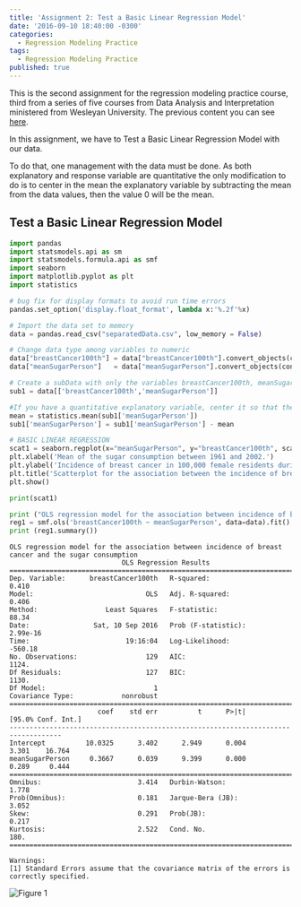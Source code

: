 ```yaml
---
title: 'Assignment 2: Test a Basic Linear Regression Model'
date: '2016-09-10 18:40:00 -0300'
categories:
  - Regression Modeling Practice
tags:
  - Regression Modeling Practice
published: true
---
```

This is the second assignment for the regression modeling practice course, third from a series of five courses from Data Analysis and Interpretation ministered from Wesleyan University.
The previous content you can see [here](https://yan-duarte.github.io/tags/).

In this assignment, we have to Test a Basic Linear Regression Model with our data.

To do that, one management with the data must be done. As both explanatory and response variable are quantitative the only modification to do is to center in the mean the explanatory variable by subtracting the mean from the data values, then the value 0 will be the mean.


## **Test a Basic Linear Regression Model**


```python
import pandas
import statsmodels.api as sm
import statsmodels.formula.api as smf
import seaborn
import matplotlib.pyplot as plt
import statistics

# bug fix for display formats to avoid run time errors
pandas.set_option('display.float_format', lambda x:'%.2f'%x)

# Import the data set to memory
data = pandas.read_csv("separatedData.csv", low_memory = False)

# Change data type among variables to numeric
data["breastCancer100th"] = data["breastCancer100th"].convert_objects(convert_numeric=True)
data["meanSugarPerson"]   = data["meanSugarPerson"].convert_objects(convert_numeric=True)

# Create a subData with only the variables breastCancer100th, meanSugarPerson, meanFoodPerson, meanCholesterol
sub1 = data[['breastCancer100th','meanSugarPerson']]

#If you have a quantitative explanatory variable, center it so that the mean = 0 (or really close to 0) by subtracting the mean, and then calculate the mean to check your centering.
mean = statistics.mean(sub1['meanSugarPerson'])
sub1['meanSugarPerson'] = sub1['meanSugarPerson'] - mean

# BASIC LINEAR REGRESSION
scat1 = seaborn.regplot(x="meanSugarPerson", y="breastCancer100th", scatter=True, data=data)
plt.xlabel('Mean of the sugar consumption between 1961 and 2002.')
plt.ylabel('Incidence of breast cancer in 100,000 female residents during the 2002 year.')
plt.title('Scatterplot for the association between the incidence of breast cancer and the sugar consumption.')
plt.show()

print(scat1)

print ("OLS regression model for the association between incidence of breast cancer and the sugar consumption")
reg1 = smf.ols('breastCancer100th ~ meanSugarPerson', data=data).fit()
print (reg1.summary())
```

```
OLS regression model for the association between incidence of breast cancer and the sugar consumption
                            OLS Regression Results                            
==============================================================================
Dep. Variable:      breastCancer100th   R-squared:                       0.410
Model:                            OLS   Adj. R-squared:                  0.406
Method:                 Least Squares   F-statistic:                     88.34
Date:                Sat, 10 Sep 2016   Prob (F-statistic):           2.99e-16
Time:                        19:16:04   Log-Likelihood:                -560.18
No. Observations:                 129   AIC:                             1124.
Df Residuals:                     127   BIC:                             1130.
Df Model:                           1                                         
Covariance Type:            nonrobust                                         
===================================================================================
                      coef    std err          t      P>|t|      [95.0% Conf. Int.]
-----------------------------------------------------------------------------------
Intercept          10.0325      3.402      2.949      0.004         3.301    16.764
meanSugarPerson     0.3667      0.039      9.399      0.000         0.289     0.444
==============================================================================
Omnibus:                        3.414   Durbin-Watson:                   1.778
Prob(Omnibus):                  0.181   Jarque-Bera (JB):                3.052
Skew:                           0.291   Prob(JB):                        0.217
Kurtosis:                       2.522   Cond. No.                         180.
==============================================================================

Warnings:
[1] Standard Errors assume that the covariance matrix of the errors is correctly specified.
```

![Figure 1]({{site.baseurl}}/yan-duarte.github.io/images/rmp-assignments/rmp-ass2-fig1.png)